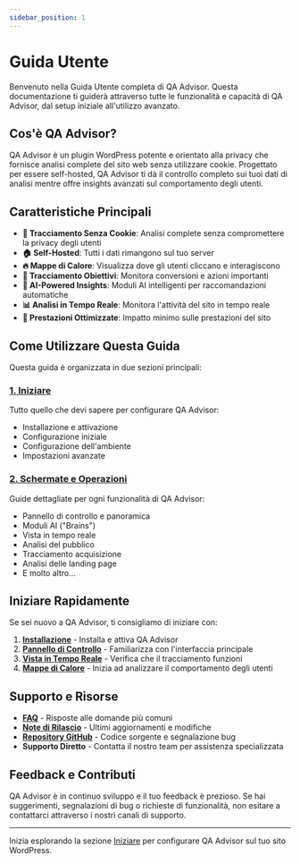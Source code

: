```yaml
---
sidebar_position: 1
---
```


# Guida Utente

Benvenuto nella Guida Utente completa di QA Advisor. Questa documentazione ti guiderà attraverso tutte le funzionalità e capacità di QA Advisor, dal setup iniziale all'utilizzo avanzato.

## Cos'è QA Advisor?

QA Advisor è un plugin WordPress potente e orientato alla privacy che fornisce analisi complete del sito web senza utilizzare cookie. Progettato per essere self-hosted, QA Advisor ti dà il controllo completo sui tuoi dati di analisi mentre offre insights avanzati sul comportamento degli utenti.

## Caratteristiche Principali

- **🍪 Tracciamento Senza Cookie**: Analisi complete senza compromettere la privacy degli utenti
- **🏠 Self-Hosted**: Tutti i dati rimangono sul tuo server
- **🔥 Mappe di Calore**: Visualizza dove gli utenti cliccano e interagiscono
- **🎯 Tracciamento Obiettivi**: Monitora conversioni e azioni importanti
- **🧠 AI-Powered Insights**: Moduli AI intelligenti per raccomandazioni automatiche
- **📊 Analisi in Tempo Reale**: Monitora l'attività del sito in tempo reale
- **🚀 Prestazioni Ottimizzate**: Impatto minimo sulle prestazioni del sito

## Come Utilizzare Questa Guida

Questa guida è organizzata in due sezioni principali:

### [1. Iniziare](/docs/user-manual/getting-started)
Tutto quello che devi sapere per configurare QA Advisor:
- Installazione e attivazione
- Configurazione iniziale
- Configurazione dell'ambiente
- Impostazioni avanzate

### [2. Schermate e Operazioni](/docs/user-manual/screens-and-operations)
Guide dettagliate per ogni funzionalità di QA Advisor:
- Pannello di controllo e panoramica
- Moduli AI ("Brains")
- Vista in tempo reale
- Analisi del pubblico
- Tracciamento acquisizione
- Analisi delle landing page
- E molto altro...

## Iniziare Rapidamente

Se sei nuovo a QA Advisor, ti consigliamo di iniziare con:

1. **[Installazione](/docs/user-manual/getting-started/installation)** - Installa e attiva QA Advisor
2. **[Pannello di Controllo](/docs/user-manual/screens-and-operations/dashboard)** - Familiarizza con l'interfaccia principale
3. **[Vista in Tempo Reale](/docs/user-manual/screens-and-operations/realtime)** - Verifica che il tracciamento funzioni
4. **[Mappe di Calore](/docs/user-manual/screens-and-operations/heatmaps)** - Inizia ad analizzare il comportamento degli utenti

## Supporto e Risorse

- **[FAQ](/docs/faq)** - Risposte alle domande più comuni
- **[Note di Rilascio](/docs/release-notes)** - Ultimi aggiornamenti e modifiche
- **[Repository GitHub](https://github.com/quarka-org)** - Codice sorgente e segnalazione bug
- **Supporto Diretto** - Contatta il nostro team per assistenza specializzata

## Feedback e Contributi

QA Advisor è in continuo sviluppo e il tuo feedback è prezioso. Se hai suggerimenti, segnalazioni di bug o richieste di funzionalità, non esitare a contattarci attraverso i nostri canali di supporto.

---

Inizia esplorando la sezione [Iniziare](/docs/user-manual/getting-started) per configurare QA Advisor sul tuo sito WordPress.
